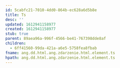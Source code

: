 ```yaml
---
id: 5cabfc21-7010-4dd0-864b-ec628a6d5b8e
title: Ts
desc: ''
updated: 1612941158977
created: 1612941158977
stub: true
parent: 89aea96a-996f-4566-be41-767398dde8af
children:
  - 6ff41560-99da-421a-a6e5-5758fea8fbab
fname: ang.dd.html.ang.zdarzenie.html.element.ts
hpath: ang.dd.html.ang.zdarzenie.html.element.ts
---
```



